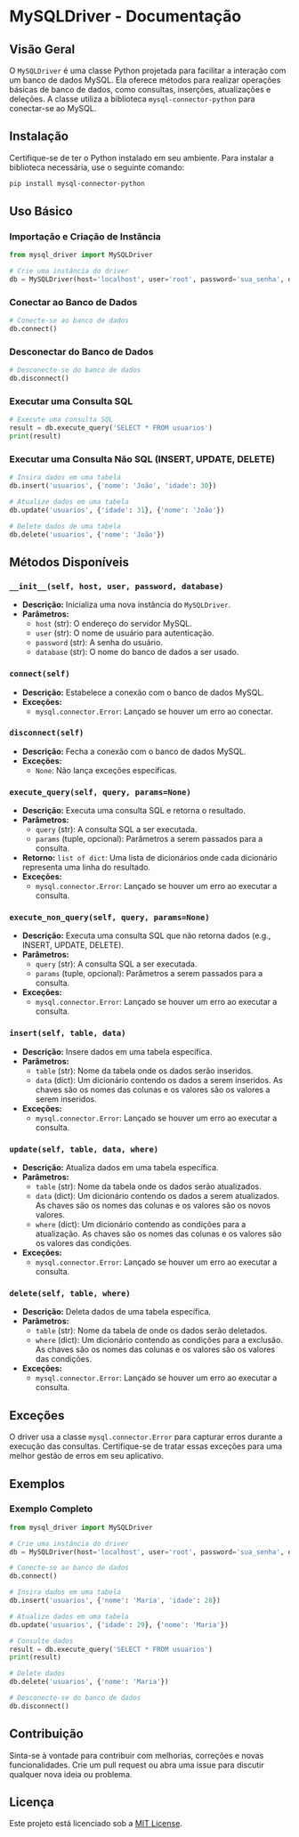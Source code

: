 # MySQLDriver - Documentação

## Visão Geral

O `MySQLDriver` é uma classe Python projetada para facilitar a interação com um banco de dados MySQL. Ela oferece métodos para realizar operações básicas de banco de dados, como consultas, inserções, atualizações e deleções. A classe utiliza a biblioteca `mysql-connector-python` para conectar-se ao MySQL.

## Instalação

Certifique-se de ter o Python instalado em seu ambiente. Para instalar a biblioteca necessária, use o seguinte comando:

```bash
pip install mysql-connector-python
```

## Uso Básico

### Importação e Criação de Instância

```python
from mysql_driver import MySQLDriver

# Crie uma instância do driver
db = MySQLDriver(host='localhost', user='root', password='sua_senha', database='seu_banco')
```

### Conectar ao Banco de Dados

```python
# Conecte-se ao banco de dados
db.connect()
```

### Desconectar do Banco de Dados

```python
# Desconecte-se do banco de dados
db.disconnect()
```

### Executar uma Consulta SQL

```python
# Execute uma consulta SQL
result = db.execute_query('SELECT * FROM usuarios')
print(result)
```

### Executar uma Consulta Não SQL (INSERT, UPDATE, DELETE)

```python
# Insira dados em uma tabela
db.insert('usuarios', {'nome': 'João', 'idade': 30})

# Atualize dados em uma tabela
db.update('usuarios', {'idade': 31}, {'nome': 'João'})

# Delete dados de uma tabela
db.delete('usuarios', {'nome': 'João'})
```

## Métodos Disponíveis

### `__init__(self, host, user, password, database)`

- **Descrição:** Inicializa uma nova instância do `MySQLDriver`.
- **Parâmetros:**
  - `host` (str): O endereço do servidor MySQL.
  - `user` (str): O nome de usuário para autenticação.
  - `password` (str): A senha do usuário.
  - `database` (str): O nome do banco de dados a ser usado.

### `connect(self)`

- **Descrição:** Estabelece a conexão com o banco de dados MySQL.
- **Exceções:** 
  - `mysql.connector.Error`: Lançado se houver um erro ao conectar.

### `disconnect(self)`

- **Descrição:** Fecha a conexão com o banco de dados MySQL.
- **Exceções:** 
  - `None`: Não lança exceções específicas.

### `execute_query(self, query, params=None)`

- **Descrição:** Executa uma consulta SQL e retorna o resultado.
- **Parâmetros:**
  - `query` (str): A consulta SQL a ser executada.
  - `params` (tuple, opcional): Parâmetros a serem passados para a consulta.
- **Retorno:** `list of dict`: Uma lista de dicionários onde cada dicionário representa uma linha do resultado.
- **Exceções:** 
  - `mysql.connector.Error`: Lançado se houver um erro ao executar a consulta.

### `execute_non_query(self, query, params=None)`

- **Descrição:** Executa uma consulta SQL que não retorna dados (e.g., INSERT, UPDATE, DELETE).
- **Parâmetros:**
  - `query` (str): A consulta SQL a ser executada.
  - `params` (tuple, opcional): Parâmetros a serem passados para a consulta.
- **Exceções:** 
  - `mysql.connector.Error`: Lançado se houver um erro ao executar a consulta.

### `insert(self, table, data)`

- **Descrição:** Insere dados em uma tabela específica.
- **Parâmetros:**
  - `table` (str): Nome da tabela onde os dados serão inseridos.
  - `data` (dict): Um dicionário contendo os dados a serem inseridos. As chaves são os nomes das colunas e os valores são os valores a serem inseridos.
- **Exceções:** 
  - `mysql.connector.Error`: Lançado se houver um erro ao executar a consulta.

### `update(self, table, data, where)`

- **Descrição:** Atualiza dados em uma tabela específica.
- **Parâmetros:**
  - `table` (str): Nome da tabela onde os dados serão atualizados.
  - `data` (dict): Um dicionário contendo os dados a serem atualizados. As chaves são os nomes das colunas e os valores são os novos valores.
  - `where` (dict): Um dicionário contendo as condições para a atualização. As chaves são os nomes das colunas e os valores são os valores das condições.
- **Exceções:** 
  - `mysql.connector.Error`: Lançado se houver um erro ao executar a consulta.

### `delete(self, table, where)`

- **Descrição:** Deleta dados de uma tabela específica.
- **Parâmetros:**
  - `table` (str): Nome da tabela de onde os dados serão deletados.
  - `where` (dict): Um dicionário contendo as condições para a exclusão. As chaves são os nomes das colunas e os valores são os valores das condições.
- **Exceções:** 
  - `mysql.connector.Error`: Lançado se houver um erro ao executar a consulta.

## Exceções

O driver usa a classe `mysql.connector.Error` para capturar erros durante a execução das consultas. Certifique-se de tratar essas exceções para uma melhor gestão de erros em seu aplicativo.

## Exemplos

### Exemplo Completo

```python
from mysql_driver import MySQLDriver

# Crie uma instância do driver
db = MySQLDriver(host='localhost', user='root', password='sua_senha', database='seu_banco')

# Conecte-se ao banco de dados
db.connect()

# Insira dados em uma tabela
db.insert('usuarios', {'nome': 'Maria', 'idade': 28})

# Atualize dados em uma tabela
db.update('usuarios', {'idade': 29}, {'nome': 'Maria'})

# Consulte dados
result = db.execute_query('SELECT * FROM usuarios')
print(result)

# Delete dados
db.delete('usuarios', {'nome': 'Maria'})

# Desconecte-se do banco de dados
db.disconnect()
```

## Contribuição

Sinta-se à vontade para contribuir com melhorias, correções e novas funcionalidades. Crie um pull request ou abra uma issue para discutir qualquer nova ideia ou problema.

## Licença

Este projeto está licenciado sob a [MIT License](LICENSE).